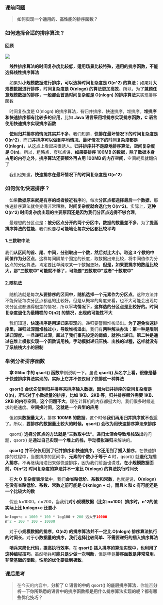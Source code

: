 ### 课前问题

> **如何实现一个通用的、高性能的排序函数？**



### 如何选择合适的排序算法？

#### 回顾

![](https://i.loli.net/2020/10/03/uBdJ16YGkAIilXC.jpg)

&emsp;**线性排序算法的时间复杂度比较低，适用场景比较特殊，通用的排序函数，不能选择线性排序算法**

&emsp;如果对**小规模数据进行排序，可以选择时间复杂度是 O(n^2) 的算法**；如果对**大规模数据进行排序，时间复杂度是 O(nlogn) 的算法更加高效**。所以，为了**兼顾任意规模数据的排序，一般都会首选时间复杂度是 O(nlogn) 的排序算法**来实现排序函数

&emsp;时间复杂度是 O(nlogn) 的排序算法，有归并排序、快速排序，堆排序。**堆排序和快速排序都有比较多的应用**，比如 **Java 语言采用堆排序实现排序函数，C 语言使用快速排序实现排序函数**

&emsp;**使用归并排序的情况其实并不多**。我们知道，**快排在最坏情况下的时间复杂度是 O(n^2)**，而归**并排序可以做到平均情况、最坏情况下的时间复杂度都是 O(nlogn)**，从这点上看起来很诱人。**归并排序并不是原地排序算法，空间复杂度是 O(n)**。所以，粗略点、夸张点讲，**如果要排序 100MB 的数据，除了数据本身占用的内存之外，排序算法还要额外再占用 100MB 的内存空间**，空间耗费就翻倍了

&emsp;我们也知道，**快速排序在最坏情况下的时间复杂度是 O(n^2)**



### 如何优化快速排序？

&emsp;如果**数据原来就是有序的或者接近有序**的，每次**分区点都选择最后一个数据**，那快速排序算法就会变得非常糟糕，**时间复杂度就会退化为 O(n^2)**。实际上，**这种 O(n^2) 时间复杂度出现的主要原因还是因为我们分区点选得不够合理**。

&emsp;最理想的分区点是：**被分区点分开的两个分区中，数据的数量差不多**。为了**提高排序算法的性能**，我们也要**尽可能地让每次分区都比较平均**

#### 1.三数取中法

我们**从区间的首、尾、中间，分别取出一个数，然后对比大小，取这 3 个数的中间值作为分区点**。这样每间隔某个固定的长度，取数据出来比较，将中间值作为分区点的分区算法，肯定要比单纯取某一个数据更好。**但是，如果要排序的数组比较大，那“三数取中”可能就不够了，可能要“五数取中”或者“十数取中”**

#### 2.随机法

&emsp;随机法就是每次**从要排序的区间中，随机选择一个元素作为分区点**。这种方法并不能保证每次分区点都选的比较好，但是从概率的角度来看，也不大可能会出现每次分区点都选得很差的情况，所以**平均情况下，这样选的分区点是比较好的。时间复杂度退化为最糟糕的 O(n2) 的情况，出现的可能性不大**

&emsp;我们知道，**快速排序是用递归来实现**的。递归要警惕堆栈溢出。**为了避免快速排序里，递归过深而堆栈过小，导致堆栈溢出**，我们有**两种解决办法：第一种是限制递归深度。一旦递归过深，超过了我们事先设定的阈值，就停止递归。第二种是通过在堆上模拟实现一个函数调用栈，手动模拟递归压栈、出栈的过程，这样就没有了系统栈大小的限制**



### 举例分析排序函数

&emsp;**拿 Glibc 中的 qsort() 函数**举例说明一下。虽说 **qsort() 从名字上看，很像是基于快速排序算法实现的，实际上它并不仅仅用了快排这一种算法**

&emsp;**qsort() 会优先使用归并排序来排序输入数据，因为归并排序的空间复杂度是 O(n)，所以对于小数据量的排序，比如 1KB、2KB 等，归并排序额外需要 1KB、2KB 的内存空间，这个问题不大**。现在计算机的内存都挺大的，我们很多时候追求的是速度。**空间换时间，这就是一个典型的应用**

&emsp;但如果**数据量太大**，排序 **100MB 的数据**，这个时候**我们再用归并排序就不合适**了。所以，**要排序的数据量比较大的时候，qsort() 会改为用快速排序算法来排序**

&emsp;qsort() **选择分区点的方法就是“三数取中法”**。**递归太深会导致堆栈溢出**的问题，qsort() 是**通过自己实现一个堆上的栈，手动模拟递归**来解决的。

&emsp;**qsort() 并不仅仅用到了归并排序和快速排序，它还用到了插入排序**。在快速排序的过程中，当要排序的区间中，**元素的个数小于等于 4** 时，qsort() 就**退化为插入排序**，不再继续用递归来做快速排序，因为我们前面也讲过，**在小规模数据面前，O(n^2) 时间复杂度的算法并不一定比 O(nlogn) 的算法执行时间长**

&emsp;在**大 O 复杂度表示法**中，我们**会省略低阶、系数和常数**，也就是说，**O(nlogn) 在没有省略低阶、系数、常数之前可能是 O(knlogn + c)，而且 k 和 c 有可能还是一个比较大的数**

&emsp;假设 k=1000，c=200，当我们**对小规模数据（比如 n=100）排序时，n^2的值实际上比 knlogn+c 还要小**

```java
knlogn+c = 1000 * 100 * log100 + 200 远大于10000
n^2 = 100 * 100 = 10000
```

&emsp;对于**小规模数据的排序，O(n2) 的排序算法并不一定比 O(nlogn) 排序算法执行的时间长**。对于**小数据量的排序，我们选择比较简单、不需要递归的插入排序算法**

&emsp;**哨兵来简化代码，提高执行效率**，在 **qsort() 插入排序的算法实现中，也利用了这种编程技巧**。虽然哨兵**可能只是少做一次判断**，但是毕竟**排序函数是非常常用、非常基础的函数，性能的优化要做到极致**。



### 课后思考

> 在今天的内容中，**分析了 C 语言的中的 qsort() 的底层排序算法**，你能否**分析一下你所熟悉的语言中的排序函数都是用什么排序算法实现的呢？都有哪些优化技巧？**